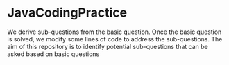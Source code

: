 # JavaCodingPractice

We derive sub-questions from the basic question. Once the basic question is solved, we modify some lines of code to address the sub-questions.
The aim of this repository is to identify potential sub-questions that can be asked based on basic questions 


